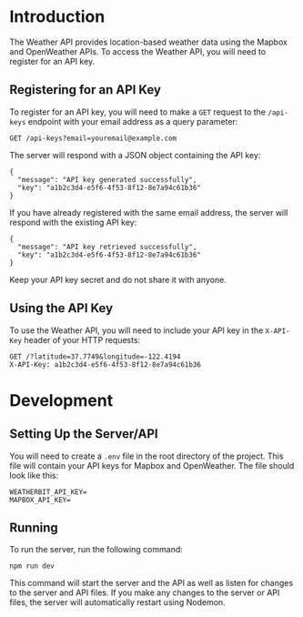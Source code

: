 # Introduction

The Weather API provides location-based weather data using the Mapbox and OpenWeather APIs. To access the Weather API, you will need to register for an API key.

## Registering for an API Key

To register for an API key, you will need to make a `GET` request to the `/api-keys` endpoint with your email address as a query parameter:

```
GET /api-keys?email=youremail@example.com
```

The server will respond with a JSON object containing the API key:

```
{
  "message": "API key generated successfully",
  "key": "a1b2c3d4-e5f6-4f53-8f12-8e7a94c61b36"
}
```

If you have already registered with the same email address, the server will respond with the existing API key:

```
{
  "message": "API key retrieved successfully",
  "key": "a1b2c3d4-e5f6-4f53-8f12-8e7a94c61b36"
}
```

Keep your API key secret and do not share it with anyone.

## Using the API Key

To use the Weather API, you will need to include your API key in the `X-API-Key` header of your HTTP requests:

```
GET /?latitude=37.7749&longitude=-122.4194
X-API-Key: a1b2c3d4-e5f6-4f53-8f12-8e7a94c61b36
```

# Development

## Setting Up the Server/API

You will need to create a `.env` file in the root directory of the project. This file will contain your API keys for Mapbox and OpenWeather. The file should look like this:

```
WEATHERBIT_API_KEY=
MAPBOX_API_KEY=
```

## Running

To run the server, run the following command:

```
npm run dev
```

This command will start the server and the API as well as listen for changes to the server and API files. If you make any changes to the server or API files, the server will automatically restart using Nodemon.
